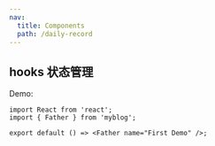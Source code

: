 ```yaml
---
nav:
  title: Components
  path: /daily-record
---
```


## hooks 状态管理

Demo:

```tsx
import React from 'react';
import { Father } from 'myblog';

export default () => <Father name="First Demo" />;
```
